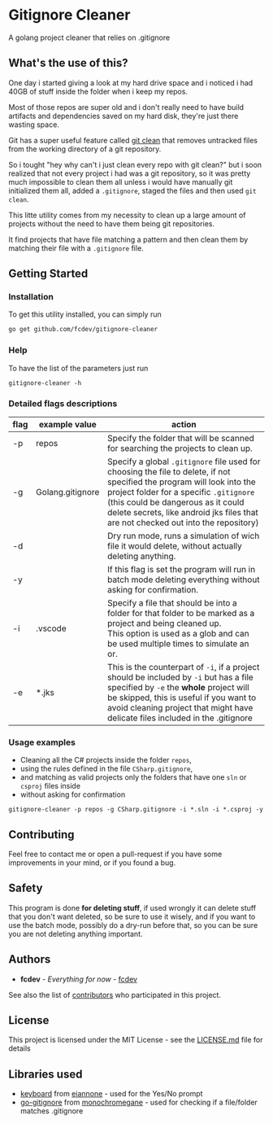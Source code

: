 # Gitignore Cleaner

A golang project cleaner that relies on .gitignore

## What's the use of this?

One day i started giving a look at my hard drive space and i noticed i had 40GB of stuff inside the folder when i keep my repos.

Most of those repos are super old and i don't really need to have build artifacts and dependencies saved on my hard disk, they're just there wasting space.

Git has a super useful feature called [git clean](https://git-scm.com/docs/git-clean) that removes untracked files from the working directory of a git repository.

So i tought "hey why can't i just clean every repo with git clean?" but i soon realized that not every project i had was a git repository, so it was pretty much impossible to clean them all unless i would have manually git initialized them all, added a `.gitignore`, staged the files and then used `git clean`.

This litte utility comes from my necessity to clean up a large amount of projects without the need to have them being git repositories.

It find projects that have file matching a pattern and then clean them by matching their file with a `.gitignore` file.

## Getting Started

### Installation

To get this utility installed, you can simply run

```bash
go get github.com/fcdev/gitignore-cleaner
```

### Help

To have the list of the parameters just run

```
gitignore-cleaner -h
```

### Detailed flags descriptions

| flag  |example value     | action
|---    |---               |---
|-p     |repos             | Specify the folder that will be scanned for searching the projects to clean up.
|-g     |Golang.gitignore  | Specify a global `.gitignore` file used for choosing the file to delete, if not specified the program will look into the project folder for a specific `.gitignore`<br>(this could be dangerous as it could delete secrets, like android jks files that are not checked out into the repository)
|-d     |                  | Dry run mode, runs a simulation of wich file it would delete, without actually deleting anything.  
|-y     |                  | If this flag is set the program will run in batch mode deleting everything without asking for confirmation. 
|-i     | .vscode          | Specify a file that should be into a folder for that folder to be marked as a project and being cleaned up.<br> This option is used as a glob and can be used multiple times to simulate an or.
|-e     | *.jks            | This is the counterpart of `-i`, if a project should be included by `-i` but has a file specified by `-e` the **whole** project will be skipped, this is useful if you want to avoid cleaning project that might have delicate files included in the .gitignore

### Usage examples

* Cleaning all the C# projects inside the folder `repos`,
* using the rules defined in the file `CSharp.gitignore`,
* and matching as valid projects only the folders that have one `sln` or `csproj` files inside
* without asking for confirmation

```
gitignore-cleaner -p repos -g CSharp.gitignore -i *.sln -i *.csproj -y
```

## Contributing

Feel free to contact me or open a pull-request if you have some improvements in your mind, or if you found a bug.

## Safety

This program is done **for deleting stuff**, if used wrongly it can delete stuff that you don't want deleted, so be sure to use it wisely, and if you want to use the batch mode, possibly do a dry-run before that, so you can be sure you are not deleting anything important.

## Authors

* **fcdev** - *Everything for now* - [fcdev](https://github.com/fcdev)

See also the list of [contributors](https://github.com/your/project/contributors) who participated in this project.

## License

This project is licensed under the MIT License - see the [LICENSE.md](LICENSE.md) file for details

## Libraries used

* [keyboard](github.com/eiannone/keyboard) from [eiannone](github.com/eiannone) - used for the Yes/No prompt
* [go-gitignore](github.com/monochromegane/go-gitignore) from [monochromegane](github.com/monochromegane) - used for checking if a file/folder matches .gitignore

